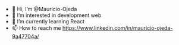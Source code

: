 - 👋 Hi, I’m @Mauricio-Ojeda
- 👀 I’m interested in development web
- 🌱 I’m currently learning React
- 📫 How to reach me https://www.linkedin.com/in/mauricio-ojeda-9a47704a/

<!---
Mauricio-Ojeda/Mauricio-Ojeda is a ✨ special ✨ repository because its `README.md` (this file) appears on your GitHub profile.
You can click the Preview link to take a look at your changes.
--->
